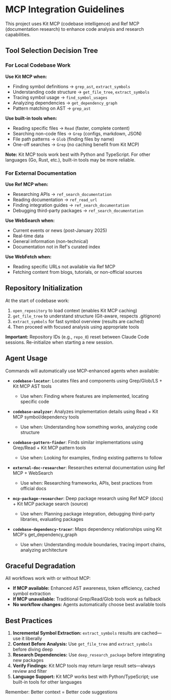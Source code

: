 # MCP Integration Guidelines

This project uses Kit MCP (codebase intelligence) and Ref MCP (documentation research) to enhance code analysis and research capabilities.

## Tool Selection Decision Tree

### For Local Codebase Work

**Use Kit MCP when:**
- Finding symbol definitions → `grep_ast`, `extract_symbols`
- Understanding code structure → `get_file_tree`, `extract_symbols`
- Tracing symbol usage → `find_symbol_usages`
- Analyzing dependencies → `get_dependency_graph`
- Pattern matching on AST → `grep_ast`

**Use built-in tools when:**
- Reading specific files → `Read` (faster, complete content)
- Searching non-code files → `Grep` (configs, markdown, JSON)
- File path patterns → `Glob` (finding files by name)
- One-off searches → `Grep` (no caching benefit from Kit MCP)

**Note:** Kit MCP tools work best with Python and TypeScript. For other languages (Go, Rust, etc.), built-in tools may be more reliable.

### For External Documentation

**Use Ref MCP when:**
- Researching APIs → `ref_search_documentation`
- Reading documentation → `ref_read_url`
- Finding integration guides → `ref_search_documentation`
- Debugging third-party packages → `ref_search_documentation`

**Use WebSearch when:**
- Current events or news (post-January 2025)
- Real-time data
- General information (non-technical)
- Documentation not in Ref's curated index

**Use WebFetch when:**
- Reading specific URLs not available via Ref MCP
- Fetching content from blogs, tutorials, or non-official sources

## Repository Initialization

At the start of codebase work:
1. `open_repository` to load context (enables Kit MCP caching)
2. `get_file_tree` to understand structure (Git-aware, respects .gitignore)
3. `extract_symbols` for fast symbol overview (results are cached)
4. Then proceed with focused analysis using appropriate tools

**Important:** Repository IDs (e.g., `repo_0`) reset between Claude Code sessions. Re-initialize when starting a new session.

## Agent Usage

Commands will automatically use MCP-enhanced agents when available:

- **`codebase-locator`**: Locates files and components using Grep/Glob/LS + Kit MCP AST tools
  - Use when: Finding where features are implemented, locating specific code

- **`codebase-analyzer`**: Analyzes implementation details using Read + Kit MCP symbol/dependency tools
  - Use when: Understanding how something works, analyzing code structure

- **`codebase-pattern-finder`**: Finds similar implementations using Grep/Read + Kit MCP pattern tools
  - Use when: Looking for examples, finding existing patterns to follow

- **`external-doc-researcher`**: Researches external documentation using Ref MCP + WebSearch
  - Use when: Researching frameworks, APIs, best practices from official docs

- **`mcp-package-researcher`**: Deep package research using Ref MCP (docs) + Kit MCP package search (source)
  - Use when: Planning package integration, debugging third-party libraries, evaluating packages

- **`codebase-dependency-tracer`**: Maps dependency relationships using Kit MCP's get_dependency_graph
  - Use when: Understanding module boundaries, tracing import chains, analyzing architecture

## Graceful Degradation

All workflows work with or without MCP:
- **If MCP available:** Enhanced AST awareness, token efficiency, cached symbol extraction
- **If MCP unavailable:** Traditional Grep/Read/Glob tools work as fallback
- **No workflow changes:** Agents automatically choose best available tools

## Best Practices

1. **Incremental Symbol Extraction:** `extract_symbols` results are cached—use it liberally
2. **Context Before Analysis:** Use `get_file_tree` and `extract_symbols` before diving deep
3. **Research Dependencies:** Use `deep_research_package` before integrating new packages
4. **Verify Findings:** Kit MCP tools may return large result sets—always review and filter
5. **Language Support:** Kit MCP works best with Python/TypeScript; use built-in tools for other languages

Remember: Better context = Better code suggestions